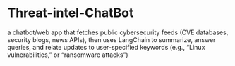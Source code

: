 # Threat-intel-ChatBot
a chatbot/web app that fetches public cybersecurity feeds (CVE databases, security blogs, news APIs), then uses LangChain to summarize, answer queries, and relate updates to user-specified keywords (e.g., “Linux vulnerabilities,” or “ransomware attacks”)
